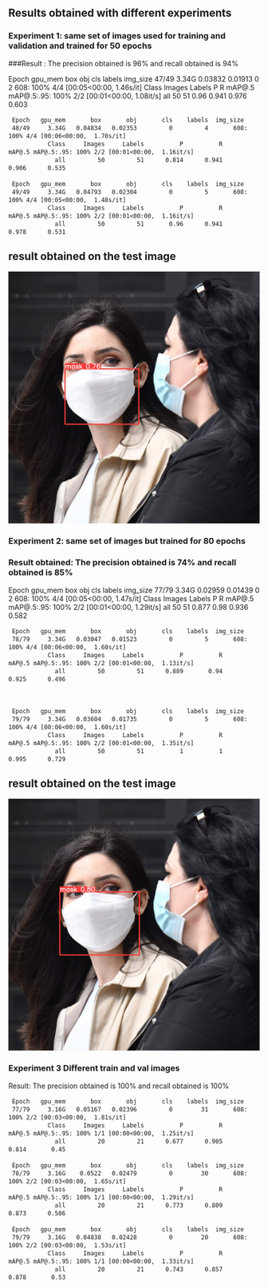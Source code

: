 
## Results obtained with different experiments
### Experiment 1: same set of images used for training and validation and trained for 50 epochs
###Result : The precision obtained is 96% and recall obtained is 94%

Epoch   gpu_mem       box       obj       cls    labels  img_size
     47/49     3.34G   0.03832   0.01913         0         2       608: 100% 4/4 [00:05<00:00,  1.46s/it]
               Class     Images     Labels          P          R     mAP@.5 mAP@.5:.95: 100% 2/2 [00:01<00:00,  1.08it/s]
                 all         50         51       0.96      0.941      0.976      0.603

     Epoch   gpu_mem       box       obj       cls    labels  img_size
     48/49     3.34G   0.04834   0.02353         0         4       608: 100% 4/4 [00:06<00:00,  1.70s/it]
               Class     Images     Labels          P          R     mAP@.5 mAP@.5:.95: 100% 2/2 [00:01<00:00,  1.16it/s]
                 all         50         51      0.814      0.941      0.906      0.535

     Epoch   gpu_mem       box       obj       cls    labels  img_size
     49/49     3.34G   0.04793   0.02304         0         5       608: 100% 4/4 [00:05<00:00,  1.48s/it]
               Class     Images     Labels          P          R     mAP@.5 mAP@.5:.95: 100% 2/2 [00:01<00:00,  1.16it/s]
                 all         50         51       0.96      0.941      0.978      0.531
           
           
## result obtained on the test image
![](test1.jpg)

### Experiment 2: same set of images but trained for 80 epochs
### Result obtained: The precision obtained is 74% and recall obtained is 85%
 Epoch   gpu_mem       box       obj       cls    labels  img_size
     77/79     3.34G   0.02959   0.01439         0         2       608: 100% 4/4 [00:05<00:00,  1.47s/it]
               Class     Images     Labels          P          R     mAP@.5 mAP@.5:.95: 100% 2/2 [00:01<00:00,  1.29it/s]
                 all         50         51      0.877       0.98      0.936      0.582

     Epoch   gpu_mem       box       obj       cls    labels  img_size
     78/79     3.34G   0.03047   0.01523         0         5       608: 100% 4/4 [00:06<00:00,  1.60s/it]
               Class     Images     Labels          P          R     mAP@.5 mAP@.5:.95: 100% 2/2 [00:01<00:00,  1.13it/s]
                 all         50         51      0.889       0.94      0.925      0.496
                 
                 

     Epoch   gpu_mem       box       obj       cls    labels  img_size
     79/79     3.34G   0.03604   0.01735         0         5       608: 100% 4/4 [00:06<00:00,  1.60s/it]
               Class     Images     Labels          P          R     mAP@.5 mAP@.5:.95: 100% 2/2 [00:01<00:00,  1.35it/s]
                 all         50         51          1          1      0.995      0.729
                 
  ## result obtained on the test image
![](/images/test2.jpg)

### Experiment 3 Different train and val images
Result: The precision obtained is 100% and recall obtained is 100%

     Epoch   gpu_mem       box       obj       cls    labels  img_size
     77/79     3.16G   0.05167   0.02396         0        31       608: 100% 2/2 [00:03<00:00,  1.81s/it]
               Class     Images     Labels          P          R     mAP@.5 mAP@.5:.95: 100% 1/1 [00:00<00:00,  1.25it/s]
                 all         20         21      0.677      0.905      0.814       0.45

     Epoch   gpu_mem       box       obj       cls    labels  img_size
     78/79     3.16G    0.0522   0.02479         0        30       608: 100% 2/2 [00:03<00:00,  1.65s/it]
               Class     Images     Labels          P          R     mAP@.5 mAP@.5:.95: 100% 1/1 [00:00<00:00,  1.29it/s]
                 all         20         21      0.773      0.809      0.873      0.506

     Epoch   gpu_mem       box       obj       cls    labels  img_size
     79/79     3.16G   0.04838   0.02428         0        20       608: 100% 2/2 [00:03<00:00,  1.53s/it]
               Class     Images     Labels          P          R     mAP@.5 mAP@.5:.95: 100% 1/1 [00:00<00:00,  1.33it/s]
                 all         20         21      0.743      0.857      0.878       0.53
